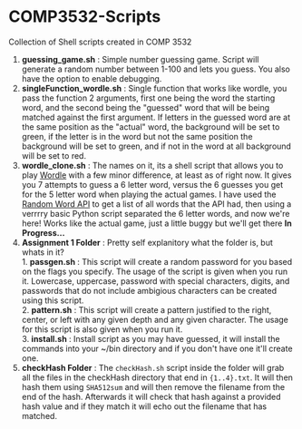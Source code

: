 # COMP3532-Scripts
Collection of Shell scripts created in COMP 3532

1. **guessing_game.sh** : Simple number guessing game. Script will generate a random number between 1-100 and lets you guess. You also have the option to enable debugging.
2. **singleFunction_wordle.sh** : Single function that works like wordle, you pass the function 2 arguments, first one being the word the starting word, and the second being the "guessed" word that will be being matched against the first argument. If letters in the guessed word are at the same position as the "actual" word, the background will be set to green, if the letter is in the word but not the same position the background will be set to green, and if not in the word at all background will be set to red.
3. **wordle_clone.sh** : The names on it, its a shell script that allows you to play [Wordle](https://www.nytimes.com/games/wordle/index.html) with a few minor difference, at least as of right now. It gives you 7 attempts to guess a 6 letter word, versus the 6 guesses you get for the 5 letter word when playing the actual games. I have used the [Random Word API](http://random-word-api.herokuapp.com/home) to get a list of all words that the API had, then using a verrrry basic Python script separated the 6 letter words, and now we're here! Works like the actual game, just a little buggy but we'll get there **In Progress...**
4. **Assignment 1 Folder** : Pretty self explanitory what the folder is, but whats in it? </br>
        1. **passgen.sh** : This script will create a random password for you based on the flags you specify. The usage of the script is given when you run it. Lowercase, uppercase, password with special characters, digits, and passwords that do not include ambigious characters can be created using this script. </br>
        2. **pattern.sh** : This script will create a pattern justified to the right, center, or left with any given depth and any given character. The usage for this script is also given when you run it. </br>
        3. **install.sh** : Install script as you may have guessed, it will install the commands into your ~/bin directory and if you don't have one it'll create one. </br>
5. **checkHash Folder** : The ```checkHash.sh``` script inside the folder will grab all the files in the checkHash directory that end in ```{1..4}.txt```. It will then hash them using ```SHA512sum``` and will then remove the filename from the end of the hash. Afterwards it will check that hash against a provided hash value and if they match it will echo out the filename that has matched.


